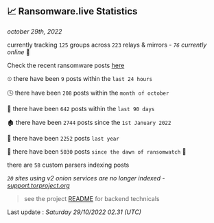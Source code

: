 
## 📈 Ransomware.live Statistics
_october 29th, 2022_

currently tracking `125` groups across `223` relays & mirrors - _`76` currently online_ 📡

Check the recent ransomware posts [here](https://www.ransomware.live/#/recentposts)


⏲ there have been `9` posts within the `last 24 hours`

🕓 there have been `208` posts within the `month of october`

📅 there have been `642` posts within the `last 90 days`

🏚 there have been `2744` posts since the `1st January 2022`

🚀 there have been `2252` posts `last year`

🦕 there have been `5030` posts `since the dawn of ransomwatch` 🐣

there are `58` custom parsers indexing posts

_`20` sites using v2 onion services are no longer indexed - [support.torproject.org](https://support.torproject.org/onionservices/v2-deprecation/)_

> see the project [README](https://github.com/jmousqueton/ransomwatch#readme) for backend technicals



Last update : _Saturday 29/10/2022 02.31 (UTC)_

